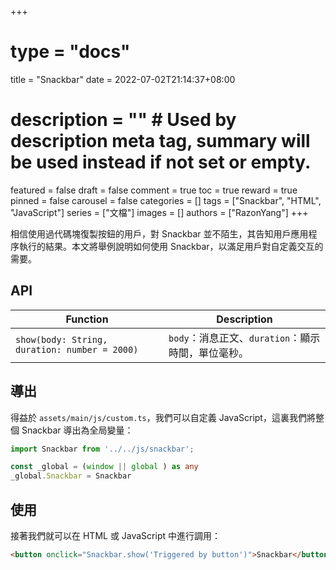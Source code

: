 +++
# type = "docs"
title = "Snackbar"
date = 2022-07-02T21:14:37+08:00
# description = "" # Used by description meta tag, summary will be used instead if not set or empty.
featured = false
draft = false
comment = true
toc = true
reward = true
pinned = false
carousel = false
categories = []
tags = ["Snackbar", "HTML", "JavaScript"]
series = ["文檔"]
images = []
authors = ["RazonYang"]
+++

相信使用過代碼塊復製按鈕的用戶，對 Snackbar 並不陌生，其告知用戶應用程序執行的結果。本文將舉例說明如何使用 Snackbar，以滿足用戶對自定義交互的需要。

<!--more-->

## API

| Function | Description|
|---|---|
| `show(body: String, duration: number = 2000)` | `body`：消息正文、`duration`：顯示時間，單位毫秒。

## 導出

得益於 `assets/main/js/custom.ts`，我們可以自定義 JavaScript，這裏我們將整個 Snackbar 導出為全局變量：

```typescript
import Snackbar from '../../js/snackbar';

const _global = (window || global ) as any
_global.Snackbar = Snackbar
```

## 使用

接著我們就可以在 HTML 或 JavaScript 中進行調用：

```html
<button onclick="Snackbar.show('Triggered by button')">Snackbar</button>
```

